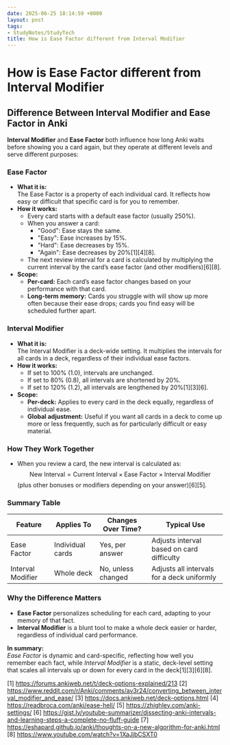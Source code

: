 ```yaml
---
date: 2025-06-25 18:14:59 +0000
layout: post
tags:
- StudyNotes/StudyTech
title: How is Ease Factor different from Interval Modifier
---
```


# How is Ease Factor different from Interval Modifier

## Difference Between Interval Modifier and Ease Factor in Anki

**Interval Modifier** and **Ease Factor** both influence how long Anki waits before showing you a card again, but they operate at different levels and serve different purposes:

### **Ease Factor**
- **What it is:**  
  The Ease Factor is a property of each individual card. It reflects how easy or difficult that specific card is for you to remember.
- **How it works:**  
  - Every card starts with a default ease factor (usually 250%).
  - When you answer a card:
    - "Good": Ease stays the same.
    - "Easy": Ease increases by 15%.
    - "Hard": Ease decreases by 15%.
    - "Again": Ease decreases by 20%[1][4][8].
  - The next review interval for a card is calculated by multiplying the current interval by the card’s ease factor (and other modifiers)[6][8].
- **Scope:**  
  - **Per-card:** Each card’s ease factor changes based on your performance with that card.
  - **Long-term memory:** Cards you struggle with will show up more often because their ease drops; cards you find easy will be scheduled further apart.

### **Interval Modifier**
- **What it is:**  
  The Interval Modifier is a deck-wide setting. It multiplies the intervals for all cards in a deck, regardless of their individual ease factors.
- **How it works:**  
  - If set to 100% (1.0), intervals are unchanged.
  - If set to 80% (0.8), all intervals are shortened by 20%.
  - If set to 120% (1.2), all intervals are lengthened by 20%[1][3][6].
- **Scope:**  
  - **Per-deck:** Applies to every card in the deck equally, regardless of individual ease.
  - **Global adjustment:** Useful if you want all cards in a deck to come up more or less frequently, such as for particularly difficult or easy material.

### **How They Work Together**
- When you review a card, the new interval is calculated as:
  $$
  \text{New Interval} = \text{Current Interval} \times \text{Ease Factor} \times \text{Interval Modifier}
  $$
  (plus other bonuses or modifiers depending on your answer)[6][5].

### **Summary Table**

| Feature           | Applies To         | Changes Over Time? | Typical Use                                  |
|-------------------|-------------------|--------------------|----------------------------------------------|
| Ease Factor       | Individual cards  | Yes, per answer    | Adjusts interval based on card difficulty    |
| Interval Modifier | Whole deck        | No, unless changed | Adjusts all intervals for a deck uniformly   |

### **Why the Difference Matters**
- **Ease Factor** personalizes scheduling for each card, adapting to your memory of that fact.
- **Interval Modifier** is a blunt tool to make a whole deck easier or harder, regardless of individual card performance.

**In summary:**  
*Ease Factor* is dynamic and card-specific, reflecting how well you remember each fact, while *Interval Modifier* is a static, deck-level setting that scales all intervals up or down for every card in the deck[1][3][6][8].

[1] https://forums.ankiweb.net/t/deck-options-explained/213
[2] https://www.reddit.com/r/Anki/comments/av3r24/converting_between_interval_modifier_and_ease/
[3] https://docs.ankiweb.net/deck-options.html
[4] https://readbroca.com/anki/ease-hell/
[5] https://zhighley.com/anki-settings/
[6] https://gist.ly/youtube-summarizer/dissecting-anki-intervals-and-learning-steps-a-complete-no-fluff-guide
[7] https://eshapard.github.io/anki/thoughts-on-a-new-algorithm-for-anki.html
[8] https://www.youtube.com/watch?v=1XaJjbCSXT0